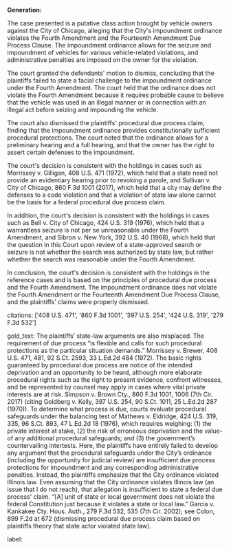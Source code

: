 **Generation:**



The case presented is a putative class action brought by vehicle owners against the City of Chicago, alleging that the City's impoundment ordinance violates the Fourth Amendment and the Fourteenth Amendment Due Process Clause. The impoundment ordinance allows for the seizure and impoundment of vehicles for various vehicle-related violations, and administrative penalties are imposed on the owner for the violation.

The court granted the defendants' motion to dismiss, concluding that the plaintiffs failed to state a facial challenge to the impoundment ordinance under the Fourth Amendment. The court held that the ordinance does not violate the Fourth Amendment because it requires probable cause to believe that the vehicle was used in an illegal manner or in connection with an illegal act before seizing and impounding the vehicle.

The court also dismissed the plaintiffs' procedural due process claim, finding that the impoundment ordinance provides constitutionally sufficient procedural protections. The court noted that the ordinance allows for a preliminary hearing and a full hearing, and that the owner has the right to assert certain defenses to the impoundment.

The court's decision is consistent with the holdings in cases such as Morrissey v. Gilligan, 408 U.S. 471 (1972), which held that a state need not provide an evidentiary hearing prior to revoking a parole, and Sullivan v. City of Chicago, 860 F.3d 1001 (2017), which held that a city may define the defenses to a code violation and that a violation of state law alone cannot be the basis for a federal procedural due process claim.

In addition, the court's decision is consistent with the holdings in cases such as Bell v. City of Chicago, 424 U.S. 319 (1976), which held that a warrantless seizure is not per se unreasonable under the Fourth Amendment, and Sibron v. New York, 392 U.S. 40 (1968), which held that the question in this Court upon review of a state-approved search or seizure is not whether the search was authorized by state law, but rather whether the search was reasonable under the Fourth Amendment.

In conclusion, the court's decision is consistent with the holdings in the reference cases and is based on the principles of procedural due process and the Fourth Amendment. The impoundment ordinance does not violate the Fourth Amendment or the Fourteenth Amendment Due Process Clause, and the plaintiffs' claims were properly dismissed. 

citations: ['408 U.S. 471', '860 F.3d 1001', '397 U.S. 254', '424 U.S. 319', '279 F.3d 532']

gold_text: The plaintiffs’ state-law arguments are also misplaced. The requirement of due process “is flexible and calls for such procedural protections as the particular situation demands.” Morrissey v. Brewer, 408 U.S. 471, 481, 92 S.Ct. 2593, 33 L.Ed.2d 484 (1972). The basic rights guaranteed by procedural due process are notice of the intended deprivation and an opportunity to be heard, although more elaborate procedural rights such as the right to present evidence, confront witnesses, and be represented by counsel may apply in cases where vital private interests are at risk. Simpson v. Brown Cty., 860 F.3d 1001, 1006 (7th Cir. 2017) (citing Goldberg v. Kelly, 397 U.S. 254, 90 S.Ct. 1011, 25 L.Ed.2d 287 (1970)). To determine what process is due, courts evaluate procedural safeguards under the balancing test of Mathews v. Eldridge, 424 U.S. 319, 335, 96 S.Ct. 893, 47 L.Ed.2d 18 (1976), which requires weighing: (1) the private interest at stake, (2) the risk of erroneous deprivation and the value- of any additional procedural safeguards; and (3) the government’s countervailing intertests. Here, the plaintiffs have entirely failed to develop any argument that the procedural safeguards under the City’s ordinance (including the opportunity for judicial review) are insufficient due process protections for impoundment and any corresponding administrative penalties. Instead, the plaintiffs emphasize that the City ordinance violated Illinois law. Even assuming that the City ordinance violates Illinois law (an issue that I do not reach), that allegation is insufficient to state a federal due process' claim. “[A] unit of state or local government does not violate the federal Constitution just because it violates a state or local law.” Garcia v. Kankakee Cty. Hous. Auth., 279 F.3d 532, 535 (7th Cir. 2002); see Colon, 899 F.2d at 672 (dismissing procedural due process claim based on plaintiffs theory that state actor violated state law).

label: 